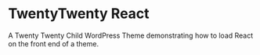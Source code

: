 # TwentyTwenty React
A Twenty Twenty Child WordPress Theme demonstrating how to load React on the front end of a theme.

